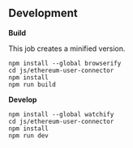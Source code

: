 ## Development

**Build**

This job creates a minified version.

```
npm install --global browserify
cd js/ethereum-user-connector
npm install
npm run build
```

**Develop**

```
npm install --global watchify
cd js/ethereum-user-connector
npm install
npm run dev
```
